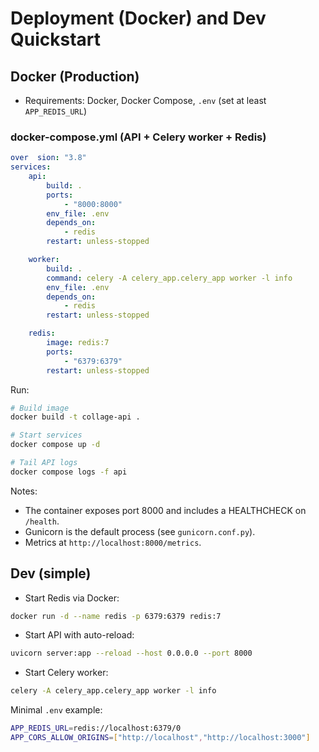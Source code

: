 # Deployment (Docker) and Dev Quickstart

## Docker (Production)

-   Requirements: Docker, Docker Compose, `.env` (set at least `APP_REDIS_URL`)

### docker-compose.yml (API + Celery worker + Redis)

```yaml
over  sion: "3.8"
services:
    api:
        build: .
        ports:
            - "8000:8000"
        env_file: .env
        depends_on:
            - redis
        restart: unless-stopped

    worker:
        build: .
        command: celery -A celery_app.celery_app worker -l info
        env_file: .env
        depends_on:
            - redis
        restart: unless-stopped

    redis:
        image: redis:7
        ports:
            - "6379:6379"
        restart: unless-stopped
```

Run:

```bash
# Build image
docker build -t collage-api .

# Start services
docker compose up -d

# Tail API logs
docker compose logs -f api
```

Notes:

-   The container exposes port 8000 and includes a HEALTHCHECK on `/health`.
-   Gunicorn is the default process (see `gunicorn.conf.py`).
-   Metrics at `http://localhost:8000/metrics`.

## Dev (simple)

-   Start Redis via Docker:

```bash
docker run -d --name redis -p 6379:6379 redis:7
```

-   Start API with auto-reload:

```bash
uvicorn server:app --reload --host 0.0.0.0 --port 8000
```

-   Start Celery worker:

```bash
celery -A celery_app.celery_app worker -l info
```

Minimal `.env` example:

```bash
APP_REDIS_URL=redis://localhost:6379/0
APP_CORS_ALLOW_ORIGINS=["http://localhost","http://localhost:3000"]
```
